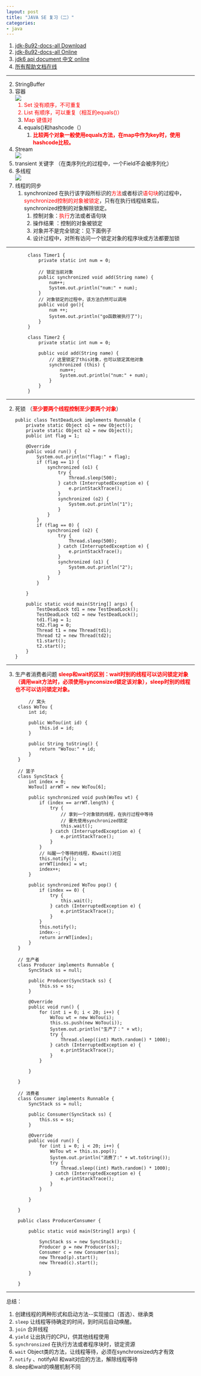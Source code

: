 ```yaml
---
layout: post
title: "JAVA SE 复习（二）"
categories:
- java
---
```

1. [jdk-8u92-docs-all  Download](http://www.oracle.com/technetwork/java/javase/documentation/jdk8-doc-downloads-2133158.html)
2. [jdk-8u92-docs-all Online](https://docs.oracle.com/javase/8/docs/api/)
3. [jdk6 api document 中文 online](http://tool.oschina.net/apidocs/apidoc?api=jdk-zh)
4. [所有帮助文档在线](http://tool.oschina.net/apidocs)

---

2. StringBuffer
3. 容器<br/>
![](/img/javase21.jpg)<font color=red>
	1. Set 没有顺序，不可重复
	2. List 有顺序，可以重复（相互的equals()）
	3. Map 键值对</font>
	4. equals()和hashcode（）
		1. <font color=red> **比较两个对象一般使用equals方法，在map中作为key时，使用hashcode比较。**</font>
4. Stream<br/>
![](/img/javase23.jpg)
5. transient 关键字 （在类序列化的过程中，一个Field不会被序列化）
6. 多线程<br/>
	![](/img/javase26.jpg)
7. 线程的同步
	1. synchronized 在执行该字段所标识的<font color=red>方法</font>或者标识<font color=red>语句块</font>的过程中，<font color=red>synchronized控制的对象被锁定</font>，只有在执行线程结束后，synchronized控制的对象解除锁定。
		1. 控制对象：<font color=red>执行</font>方法或者语句块
		2. 操作结果 ：控制的对象被锁定
		3. 对象并不是完全锁定：见下面例子
		4. 设计过程中，对所有访问一个锁定对象的程序块或方法都要加锁

-----
	
			class Timer1 {
				private static int num = 0;
			
				// 锁定当前对象
				public synchronized void add(String name) {
					num++;
					System.out.println("num:" + num);
				}
				// 对象锁定的过程中，该方法仍然可以调用
				public void go(){
					num ++;
					System.out.println("go函数被执行了");
				}
			}
			
			class Timer2 {
				private static int num = 0;
			
				public void add(String name) {
					// 这里锁定了this对象，也可以锁定其他对象
					synchronized (this) {
						num++;
						System.out.println("num:" + num);
					}
				}
			}

----
2.	死锁 （<font color=red>**至少要两个线程控制至少要两个对象**</font>）
		
		public class TestDeadLock implements Runnable {
			private static Object o1 = new Object();
			private static Object o2 = new Object();
			public int flag = 1;
		
			@Override
			public void run() {
				System.out.println("flag:" + flag);
				if (flag == 1) {
					synchronized (o1) {
						try {
							Thread.sleep(500);
						} catch (InterruptedException e) {
							e.printStackTrace();
						}
						synchronized (o2) {
							System.out.println("1");
						}
					}
				}
				if (flag == 0) {
					synchronized (o2) {
						try {
							Thread.sleep(500);
						} catch (InterruptedException e) {
							e.printStackTrace();
						}
						synchronized (o1) {
							System.out.println("2");
						}
					}
				}
		
			}
		
			public static void main(String[] args) {
				TestDeadLock td1 = new TestDeadLock();
				TestDeadLock td2 = new TestDeadLock();
				td1.flag = 1;
				td2.flag = 0;
				Thread t1 = new Thread(td1);
				Thread t2 = new Thread(td2);
				t1.start();
				t2.start();
			}
		}

-----
3. 生产者消费者问题
<font color=red>**sleep和wait的区别：wait时别的线程可以访问锁定对象（调用wait方法时，必须使用synconsized锁定该对象），sleep时别的线程也不可以访问锁定对象。**</font>

			// 窝头
		class WoTou {
			int id;
		
			public WoTou(int id) {
				this.id = id;
			}
		
			public String toString() {
				return "WoTou:" + id;
			}
		}
		
		// 篮子
		class SyncStack {
			int index = 0;
			WoTou[] arrWT = new WoTou[6];
		
			public synchronized void push(WoTou wt) {
				if (index == arrWT.length) {
					try {
						// 拿到一个对象锁的线程，在执行过程中等待
						// 要先使用synchronized锁定
						this.wait();
					} catch (InterruptedException e) {
						e.printStackTrace();
					}
				}
				// 叫醒一个等待的线程，和wait()对应
				this.notify();
				arrWT[index] = wt;
				index++;
			}
		
			public synchronized WoTou pop() {
				if (index == 0) {
					try {
						this.wait();
					} catch (InterruptedException e) {
						e.printStackTrace();
					}
				}
				this.notify();
				index--;
				return arrWT[index];
			}
		}
		
		// 生产者
		class Producer implements Runnable {
			SyncStack ss = null;
		
			public Producer(SyncStack ss) {
				this.ss = ss;
			}
		
			@Override
			public void run() {
				for (int i = 0; i < 20; i++) {
					WoTou wt = new WoTou(i);
					this.ss.push(new WoTou(i));
					System.out.println("生产了：" + wt);
					try {
						Thread.sleep((int) Math.random() * 1000);
					} catch (InterruptedException e) {
						e.printStackTrace();
					}
				}
		
			}
		
		}
		
		// 消费者
		class Consumer implements Runnable {
			SyncStack ss = null;
		
			public Consumer(SyncStack ss) {
				this.ss = ss;
			}
		
			@Override
			public void run() {
				for (int i = 0; i < 20; i++) {
					WoTou wt = this.ss.pop();
					System.out.println("消费了:" + wt.toString());
					try {
						Thread.sleep((int) Math.random() * 1000);
					} catch (InterruptedException e) {
						e.printStackTrace();
					}
				}
		
			}
		
		}
		
		public class ProducerConsumer {
		
			public static void main(String[] args) {
		
				SyncStack ss = new SyncStack();
				Producer p = new Producer(ss);
				Consumer c = new Consumer(ss);
				new Thread(p).start();
				new Thread(c).start();
		
			}
		
		}


----
总结：

1. 创建线程的两种形式和启动方法--实现接口（首选）、继承类
2. `sleep` 让线程等待确定的时间，到时间后自动唤醒。
3. `join` 合并线程
4. `yield` 让出执行的CPU，供其他线程使用
5. `synchronsized` 在执行方法或者程序块时，锁定资源
6. `wait` Object类的方法，让线程等待，必须在synchronsized内才有效
7. `notify` 、notifyAll 和wait对应的方法，解除线程等待
8. sleep和wait的唤醒机制不同